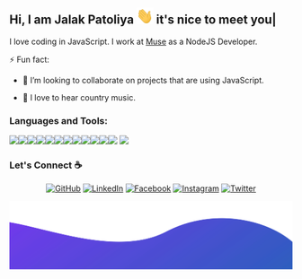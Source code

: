<!--
**jalakpatoliya/jalakpatoliya** is a ✨ _special_ ✨ repository because its `README.md` (this file) appears on your GitHub profile.

Here are some ideas to get you started:

- 🔭 I’m currently working on ...
- 🌱 I’m currently learning ...
- 👯 I’m looking to collaborate on ...
- 🤔 I’m looking for help with ...
- 💬 Ask me about ...
- 📫 How to reach me: ...
- 😄 Pronouns: ...
- ⚡ Fun fact: ...
-->
## Hi, I am Jalak Patoliya <img src="https://raw.githubusercontent.com/ABSphreak/ABSphreak/master/gifs/Hi.gif" width="30px"> it's nice to meet you|

I love coding in JavaScript. I work at [Muse](https://in.musewearables.com/) as a NodeJS Developer.

⚡ Fun fact:
- 👯 I’m looking to collaborate on projects that are using JavaScript.
<!-- - 🌱 I’m currently learning JavaScript and mathematics required for ML and Data Science.
- :pencil2: I Write blogs on dev.to on free days. -->
- :musical_note: I love to hear country music.

### Languages and Tools:


<img align="left" src="https://img.icons8.com/color/96/000000/nodejs.png"/>
<img align="left" src="https://img.icons8.com/nolan/96/javascript.png"/>
<img align="left" src="https://img.icons8.com/bubbles/100/000000/react.png"/>
<img align="left" src="https://img.icons8.com/color/96/000000/redux.png"/>
<img align="left" src="https://img.icons8.com/color/96/000000/mongodb.png"/>
<img align="left" src="https://img.icons8.com/color/96/000000/postgreesql.png"/>
<img align="left" src="https://img.icons8.com/color/96/000000/amazon-web-services.png"/>

<img  src="https://img.icons8.com/color/96/000000/amazon-s3.png"/>
<img align="left" src="https://img.icons8.com/color/96/000000/nginx.png"/>
<img align="left" src="https://img.icons8.com/bubbles/100/000000/github.png"/>
<img align="left" src="https://img.icons8.com/color/96/4a90e2/html-5.png"/>
<img align="left" src="https://img.icons8.com/color/96/4a90e2/css3.png"/>
<img  src="https://img.icons8.com/color/96/4a90e2/visual-studio-code-insides.png"/>
</br>

### Let's Connect :coffee:
<p align="center">
	<a href="https://github.com/jalakpatoliya"><img src="https://img.icons8.com/bubbles/50/000000/github.png" alt="GitHub"/></a>
	<a href="https://www.linkedin.com/in/jalak-patoliya-66722410b/"><img src="https://img.icons8.com/bubbles/50/000000/linkedin.png" alt="LinkedIn"/></a>
	<a href="https://www.facebook.com/jalak.patolia/"><img src="https://img.icons8.com/bubbles/50/000000/facebook-new.png" alt="Facebook"/></a>
	<a href="https://www.instagram.com/jalak_patoliya/"><img src="https://img.icons8.com/bubbles/50/000000/instagram.png" alt="Instagram"/></a>
	<a href="https://twitter.com/JalakPatolia"><img src="https://img.icons8.com/bubbles/50/000000/twitter.png" alt="Twitter"/></a>
</p>

![alt text](./images/bottom.svg)



